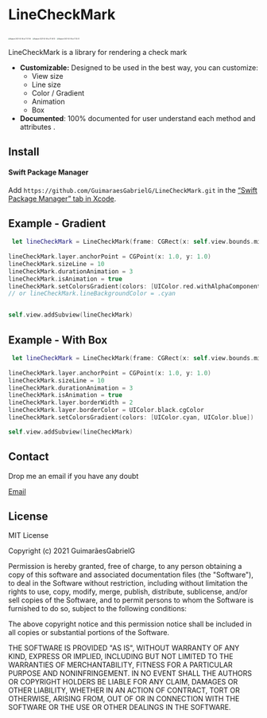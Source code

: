 # LineCheckMark

<img src="https://user-images.githubusercontent.com/47581150/107129616-6054e100-68a5-11eb-9825-7f864dda87c9.gif" alt="Kapture 2021-02-06 at 17 57 56" style="zoom: 20%;" />

<img src="https://user-images.githubusercontent.com/47581150/107129623-71055700-68a5-11eb-9a60-bdc9e5e5abbb.gif" alt="Kapture 2021-02-06 at 17 46 13" style="zoom: 20%;" />

<img src="https://user-images.githubusercontent.com/47581150/107129624-72cf1a80-68a5-11eb-9806-8cd9f2d7b918.gif" alt="Kapture 2021-02-06 at 17 35 07" style="zoom: 20%;" />



LineCheckMark is a library for rendering a check mark

- **Customizable:** Designed to be used in the best way, you can customize:
  - View size
  - Line size
  - Color / Gradient
  - Animation
  - Box
- **Documented**:  100% documented for user understand each method and attributes .

## Install

#### Swift Package Manager

Add `https://github.com/GuimaraesGabrielG/LineCheckMark.git` in the [“Swift Package Manager” tab in Xcode](https://developer.apple.com/documentation/xcode/adding_package_dependencies_to_your_app).



## Example - Gradient

```swift
 let lineCheckMark = LineCheckMark(frame: CGRect(x: self.view.bounds.midX, y: self.view.bounds.midY, width: 100, height: 100))
        
lineCheckMark.layer.anchorPoint = CGPoint(x: 1.0, y: 1.0)
lineCheckMark.sizeLine = 10
lineCheckMark.durationAnimation = 3
lineCheckMark.isAnimation = true
lineCheckMark.setColorsGradient(colors: [UIColor.red.withAlphaComponent(0.1), UIColor.red]) 
// or lineCheckMark.lineBackgroundColor = .cyan


self.view.addSubview(lineCheckMark)
```



## Example - With Box

```swift
 let lineCheckMark = LineCheckMark(frame: CGRect(x: self.view.bounds.midX, y: self.view.bounds.midY, width: 100, height: 100))
        
lineCheckMark.layer.anchorPoint = CGPoint(x: 1.0, y: 1.0)
lineCheckMark.sizeLine = 10
lineCheckMark.durationAnimation = 3
lineCheckMark.isAnimation = true
lineCheckMark.layer.borderWidth = 2
lineCheckMark.layer.borderColor = UIColor.black.cgColor
lineCheckMark.setColorsGradient(colors: [UIColor.cyan, UIColor.blue])

self.view.addSubview(lineCheckMark)
```

## Contact

Drop me an email if you have any  doubt

[Email](0609guimaraes@gmail.com)

## License

MIT License

Copyright (c) 2021 GuimarãesGabrielG

Permission is hereby granted, free of charge, to any person obtaining a copy
of this software and associated documentation files (the "Software"), to deal
in the Software without restriction, including without limitation the rights
to use, copy, modify, merge, publish, distribute, sublicense, and/or sell
copies of the Software, and to permit persons to whom the Software is
furnished to do so, subject to the following conditions:

The above copyright notice and this permission notice shall be included in all
copies or substantial portions of the Software.

THE SOFTWARE IS PROVIDED "AS IS", WITHOUT WARRANTY OF ANY KIND, EXPRESS OR
IMPLIED, INCLUDING BUT NOT LIMITED TO THE WARRANTIES OF MERCHANTABILITY,
FITNESS FOR A PARTICULAR PURPOSE AND NONINFRINGEMENT. IN NO EVENT SHALL THE
AUTHORS OR COPYRIGHT HOLDERS BE LIABLE FOR ANY CLAIM, DAMAGES OR OTHER
LIABILITY, WHETHER IN AN ACTION OF CONTRACT, TORT OR OTHERWISE, ARISING FROM,
OUT OF OR IN CONNECTION WITH THE SOFTWARE OR THE USE OR OTHER DEALINGS IN THE
SOFTWARE.